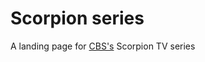 <h1>Scorpion series</h1>
<p>A landing page for <a href="http://www.cbs.com/">CBS's</a> Scorpion TV series</p>
